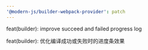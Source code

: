 ```yaml
---
'@modern-js/builder-webpack-provider': patch
---
```


feat(builder): improve succeed and failed progress log

feat(builder): 优化编译成功或失败时的进度条效果
